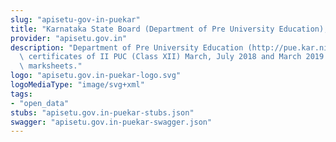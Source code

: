 ```yaml
---
slug: "apisetu-gov-in-puekar"
title: "Karnataka State Board (Department of Pre University Education), Karnataka"
provider: "apisetu.gov.in"
description: "Department of Pre University Education (http://pue.kar.nic.in) is providing\
  \ certificates of II PUC (Class XII) March, July 2018 and March 2019  Examination\
  \ marksheets."
logo: "apisetu.gov.in-puekar-logo.svg"
logoMediaType: "image/svg+xml"
tags:
- "open_data"
stubs: "apisetu.gov.in-puekar-stubs.json"
swagger: "apisetu.gov.in-puekar-swagger.json"
---
```

